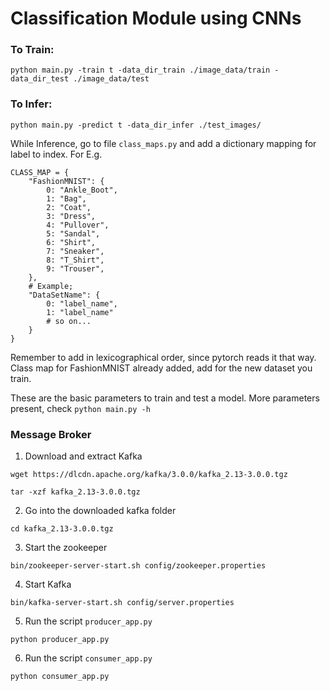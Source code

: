 # Classification Module using CNNs



### To Train: 

`python main.py -train t -data_dir_train ./image_data/train -data_dir_test ./image_data/test`


### To Infer:

`python main.py -predict t -data_dir_infer ./test_images/`

While Inference, go to file `class_maps.py`
and add a dictionary mapping for label to index.
For E.g.

```
CLASS_MAP = {
    "FashionMNIST": {
        0: "Ankle_Boot",
        1: "Bag",
        2: "Coat",
        3: "Dress",
        4: "Pullover",
        5: "Sandal",
        6: "Shirt",
        7: "Sneaker",
        8: "T_Shirt",
        9: "Trouser",
    },
    # Example;
    "DataSetName": {
        0: "label_name",
        1: "label_name"
        # so on...
    }
}
```
Remember to add in lexicographical order, since pytorch reads it that way.
Class map for FashionMNIST already added, add for the new dataset you train.

These are the basic parameters to train and test a model. More parameters present, check
`python main.py -h`

### Message Broker

1. Download and extract Kafka

`wget https://dlcdn.apache.org/kafka/3.0.0/kafka_2.13-3.0.0.tgz`

`tar -xzf kafka_2.13-3.0.0.tgz`

2. Go into the downloaded kafka folder

`cd kafka_2.13-3.0.0.tgz`

3. Start the zookeeper

`bin/zookeeper-server-start.sh config/zookeeper.properties`

4. Start Kafka

`bin/kafka-server-start.sh config/server.properties`

5. Run the script `producer_app.py`

`python producer_app.py`

6. Run the script `consumer_app.py`

`python consumer_app.py`

